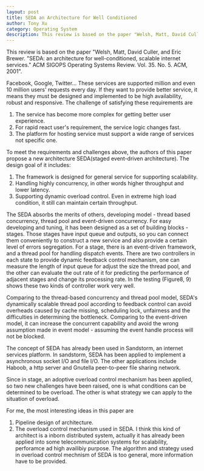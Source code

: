 ```yaml
---
layout: post
title: SEDA an Architecture for Well Conditioned
author: Tony Xu
category: Operating System
description: This review is based on the paper "Welsh, Matt, David Culler, and Eric Brewer. "SEDA: an architecture for well-conditioned, scalable internet services." ACM SIGOPS Operating Systems Review. Vol. 35. No. 5. ACM, 2001".
---
```


This review is based on the paper "Welsh, Matt, David Culler, and Eric Brewer. "SEDA: an architecture for well-conditioned, scalable internet services." ACM SIGOPS Operating Systems Review. Vol. 35. No. 5. ACM, 2001".

Facebook, Google, Twitter... These services are supported million and even 10 million users' requests every day. If they want to provide better service, it means they must be designed and implemented to be high availability, robust and responsive. The challenge of satisfying these requirements are
1. The service has become more complex for getting better user experience.
2. For rapid react user's requirement, the service logic changes fast.
3. The platform for hosting service must support a wide range of services not specific one.

To meet the requirements and challenges above, the authors of this paper propose a new architecture SEDA(staged event-driven architecture). The design goal of it includes:
1) The framework is designed for general service for supporting scalability.
2) Handling highly concurrency, in other words higher throughput and lower latency.
3) Supporting dynamic overload control. Even in extreme high load condition, it still can maintain certain throughput.

The SEDA absorbs the merits of others, developing model - thread based concurrency, thread pool and event-driven concurrency. For easy developing and tuning, it has been designed as a set of building blocks - stages. Those stages have input queue and outputs, so you can connect them conveniently to construct a new service and also provide a certain level of errors segregation. For a stage, there is an event-driven framework, and a thread pool for handling dispatch events. There are two controllers in each state to provide dynamic feedback control mechanism, one can measure the length of input queue for adjust the size the thread pool, and the other can evaluate the out rate of it for predicting the performance of adjacent stages and change its processing rate. In the testing (Figure8, 9) shows these two kinds of controller work very well.

Comparing to the thread-based concurrency and thread pool model, SEDA's dynamically scalable thread pool according to feedback control can avoid overheads caused by cache missing, scheduling lock, unfairness and the difficulties in determining the bottleneck. Comparing to the event-driven model, it can increase the concurrent capability and avoid the wrong assumption made in event model - assuming the event handle process will not be blocked.

The concept of SEDA has already been used in Sandstorm, an internet services platform. In sandstorm, SEDA has been applied to implement a asynchronous socket I/O and file I/O. The other applications include Haboob, a http server and Gnutella peer-to-peer file sharing network.

Since in stage, an adoptive overload control mechanism has been applied, so two new challenges have been raised, one is what conditions can be determined to be overload. The other is what strategy we can apply to the situation of overload.

For me, the most interesting ideas in this paper are
1. Pipeline design of architecture.
2. The overload control mechanism used in SEDA.
I think this kind of architect is a inborn distributed system, actually it has already been applied into some telecommunication systems for scalability, perforamce ad high availibiy purpose. The algorithm and strategy used in overload control mechnism of SEDA is too general, more information have to be provided.

